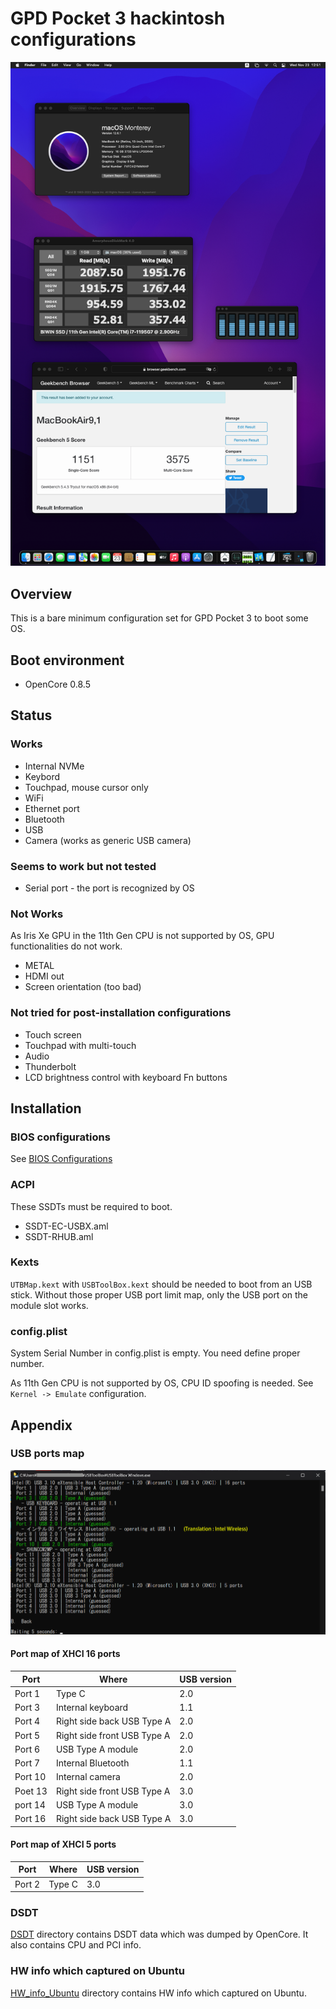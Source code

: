 # GPD Pocket 3 hackintosh configurations
![Screenshot](img/screenshot.png)

## Overview
This is a bare minimum configuration set for GPD Pocket 3 to boot some OS.

## Boot environment
* OpenCore 0.8.5

## Status
### Works
* Internal NVMe
* Keybord
* Touchpad, mouse cursor only
* WiFi
* Ethernet port
* Bluetooth
* USB
* Camera (works as generic USB camera)

### Seems to work but not tested
* Serial port - the port is recognized by OS

### Not Works
As Iris Xe GPU in the 11th Gen CPU is not supported by OS, GPU functionalities do not work.

* METAL
* HDMI out
* Screen orientation (too bad)

### Not tried for post-installation configurations
* Touch screen
* Touchpad with multi-touch
* Audio
* Thunderbolt
* LCD brightness control with keyboard Fn buttons

## Installation
### BIOS configurations
See [BIOS Configurations](BIOS_config/README.md)

### ACPI
These SSDTs must be required to boot.

* SSDT-EC-USBX.aml
* SSDT-RHUB.aml

### Kexts
`UTBMap.kext` with `USBToolBox.kext` should be needed to boot from an USB stick. Without those proper USB port limit map, only the USB port on the module slot works.
 
### config.plist
System Serial Number in config.plist is empty. You need define proper number.

As 11th Gen CPU is not supported by OS, CPU ID spoofing is needed. See `Kernel -> Emulate` configuration.

## Appendix
### USB ports map
![USB ports map](img/usbtoolbox.png)

#### Port map of XHCI 16 ports

Port | Where | USB version
--- | --- | ---
Port 1 | Type C | 2.0
Port 3 | Internal keyboard | 1.1
Port 4 | Right side back USB Type A | 2.0
Port 5 | Right side front USB Type A | 2.0
Port 6 | USB Type A module | 2.0
Port 7 | Internal Bluetooth | 1.1
Port 10 | Internal camera | 2.0
Poet 13 | Right side front USB Type A | 3.0
port 14 | USB Type A module | 3.0
Port 16 | Right side back USB Type A | 3.0

#### Port map of XHCI 5 ports
Port | Where | USB version
--- | --- | ---
Port 2 | Type C | 3.0

### DSDT
[DSDT](DSDT) directory contains DSDT data which was dumped by OpenCore. It also contains CPU and PCI info.

### HW info which captured on Ubuntu
[HW_info_Ubuntu](HW_info_Ubuntu) directory contains HW info which captured on Ubuntu.
